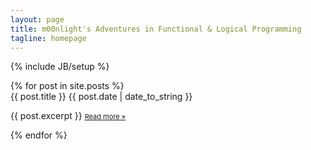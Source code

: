 ```yaml
---
layout: page
title: m00nlight's Adventures in Functional & Logical Programming
tagline: homepage
---
```

{% include JB/setup %}


<div class="posts">
  {% for post in site.posts %}
    <div class="post-entry">
      <a href="{{ BASE_PATH }}{{ post.url }}" style="text-decoration:none">{{ post.title }}</a>
      <span class="date">{{ post.date | date_to_string }}</span>
      <p>
        {{ post.excerpt }}
        <a class="read-more" href="{{ BASE_PATH }}{{ post.url }}"
           style="font-size:11px">
          Read more &raquo;
        </a>
      </p>
    </div>
  {% endfor %}
</div>
